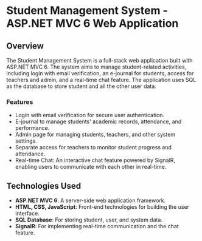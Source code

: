# Student Management System - ASP.NET MVC 6 Web Application

## Overview
The Student Management System is a full-stack web application built with ASP.NET MVC 6. The system aims to manage student-related activities, including login with email verification, an e-journal for students, access for teachers and admin, and a real-time chat feature. The application uses SQL as the database to store student and all the other user data.

### Features
- Login with email verification for secure user authentication.
- E-journal to manage students' academic records, attendance, and performance.
- Admin page for managing students, teachers, and other system settings.
- Separate access for teachers to monitor student progress and attendance.
- Real-time Chat: An interactive chat feature powered by SignalR, enabling users to communicate with each other in real-time.

## Technologies Used
- **ASP.NET MVC 6**: A server-side web application framework.
- **HTML, CSS, JavaScript**: Front-end technologies for building the user interface.
- **SQL Database**: For storing student, user, and system data.
- **SignalR**: For implementing real-time communication and the chat feature.
